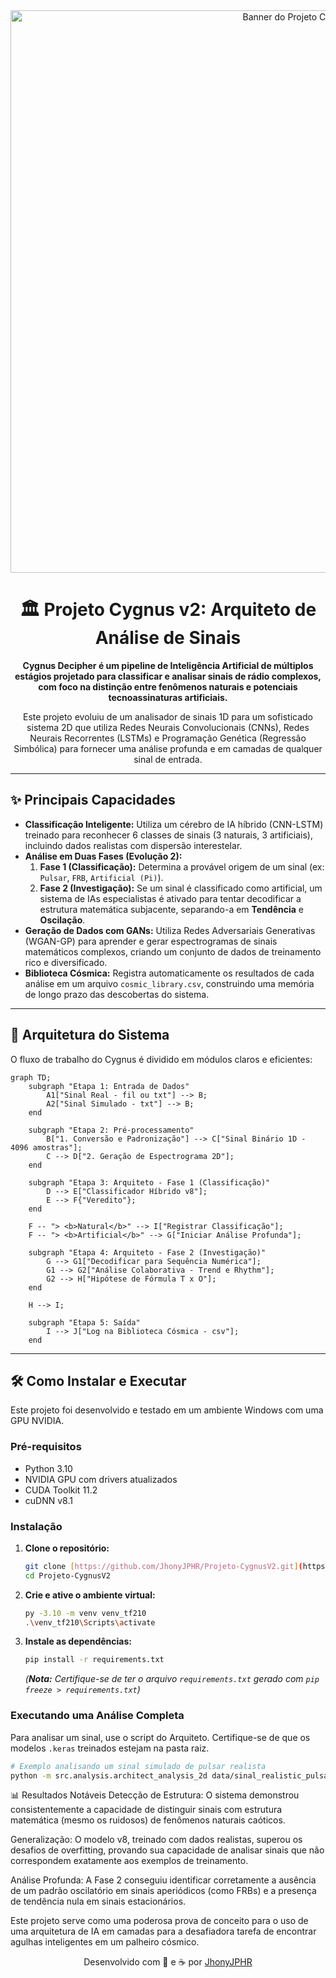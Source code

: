 <div align="center">

<picture>
<source media="(prefers-color-scheme: dark)" srcset="https://github.com/JhonyJPHR/Projeto-Cygnus/blob/main/cygnus_banner_dark.png">
<source media="(prefers-color-scheme: light)" srcset="https://github.com/JhonyJPHR/Projeto-Cygnus/blob/main/cygnus_banner_light.png">
<img alt="Banner do Projeto Cygnus" src="https://raw.githubusercontent.com/JhonyJPHR/Projeto-Cygnus/main/assets/cygnus_banner_light.png" width="900">
</picture>


# 🏛️ Projeto Cygnus v2: Arquiteto de Análise de Sinais

**Cygnus Decipher é um pipeline de Inteligência Artificial de múltiplos estágios projetado para classificar e analisar sinais de rádio complexos, com foco na distinção entre fenômenos naturais e potenciais tecnoassinaturas artificiais.**

Este projeto evoluiu de um analisador de sinais 1D para um sofisticado sistema 2D que utiliza Redes Neurais Convolucionais (CNNs), Redes Neurais Recorrentes (LSTMs) e Programação Genética (Regressão Simbólica) para fornecer uma análise profunda e em camadas de qualquer sinal de entrada.
</div>

---

## ✨ Principais Capacidades

- **Classificação Inteligente:** Utiliza um cérebro de IA híbrido (CNN-LSTM) treinado para reconhecer 6 classes de sinais (3 naturais, 3 artificiais), incluindo dados realistas com dispersão interestelar.
- **Análise em Duas Fases (Evolução 2):**
    1.  **Fase 1 (Classificação):** Determina a provável origem de um sinal (ex: `Pulsar`, `FRB`, `Artificial (Pi)`).
    2.  **Fase 2 (Investigação):** Se um sinal é classificado como artificial, um sistema de IAs especialistas é ativado para tentar decodificar a estrutura matemática subjacente, separando-a em **Tendência** e **Oscilação**.
- **Geração de Dados com GANs:** Utiliza Redes Adversariais Generativas (WGAN-GP) para aprender e gerar espectrogramas de sinais matemáticos complexos, criando um conjunto de dados de treinamento rico e diversificado.
- **Biblioteca Cósmica:** Registra automaticamente os resultados de cada análise em um arquivo `cosmic_library.csv`, construindo uma memória de longo prazo das descobertas do sistema.

---

## 🚀 Arquitetura do Sistema

O fluxo de trabalho do Cygnus é dividido em módulos claros e eficientes:

```mermaid
graph TD;
    subgraph "Etapa 1: Entrada de Dados"
        A1["Sinal Real - fil ou txt"] --> B;
        A2["Sinal Simulado - txt"] --> B;
    end

    subgraph "Etapa 2: Pré-processamento"
        B["1. Conversão e Padronização"] --> C["Sinal Binário 1D - 4096 amostras"];
        C --> D["2. Geração de Espectrograma 2D"];
    end

    subgraph "Etapa 3: Arquiteto - Fase 1 (Classificação)"
        D --> E["Classificador Híbrido v8"];
        E --> F{"Veredito"};
    end

    F -- "> <b>Natural</b>" --> I["Registrar Classificação"];
    F -- "> <b>Artificial</b>" --> G["Iniciar Análise Profunda"];

    subgraph "Etapa 4: Arquiteto - Fase 2 (Investigação)"
        G --> G1["Decodificar para Sequência Numérica"];
        G1 --> G2["Análise Colaborativa - Trend e Rhythm"];
        G2 --> H["Hipótese de Fórmula T x O"];
    end
    
    H --> I;

    subgraph "Etapa 5: Saída"
        I --> J["Log na Biblioteca Cósmica - csv"];
    end
```
---

## 🛠️ Como Instalar e Executar

Este projeto foi desenvolvido e testado em um ambiente Windows com uma GPU NVIDIA.

### Pré-requisitos
- Python 3.10
- NVIDIA GPU com drivers atualizados
- CUDA Toolkit 11.2
- cuDNN v8.1

### Instalação

1.  **Clone o repositório:**
    ```bash
    git clone [https://github.com/JhonyJPHR/Projeto-CygnusV2.git](https://github.com/JhonyJPHR/Projeto-CygnusV2.git)
    cd Projeto-CygnusV2
    ```

2.  **Crie e ative o ambiente virtual:**
    ```bash
    py -3.10 -m venv venv_tf210
    .\venv_tf210\Scripts\activate
    ```

3.  **Instale as dependências:**
    ```bash
    pip install -r requirements.txt
    ```
    *(**Nota:** Certifique-se de ter o arquivo `requirements.txt` gerado com `pip freeze > requirements.txt`)*

### Executando uma Análise Completa

Para analisar um sinal, use o script do Arquiteto. Certifique-se de que os modelos `.keras` treinados estejam na pasta raiz.

```bash
# Exemplo analisando um sinal simulado de pulsar realista
python -m src.analysis.architect_analysis_2d data/sinal_realistic_pulsar_4096.txt
```
📊 Resultados Notáveis
Detecção de Estrutura: O sistema demonstrou consistentemente a capacidade de distinguir sinais com estrutura matemática (mesmo os ruidosos) de fenômenos naturais caóticos.

Generalização: O modelo v8, treinado com dados realistas, superou os desafios de overfitting, provando sua capacidade de analisar sinais que não correspondem exatamente aos exemplos de treinamento.

Análise Profunda: A Fase 2 conseguiu identificar corretamente a ausência de um padrão oscilatório em sinais aperiódicos (como FRBs) e a presença de tendência nula em sinais estacionários.


Este projeto serve como uma poderosa prova de conceito para o uso de uma arquitetura de IA em camadas para a desafiadora tarefa de encontrar agulhas inteligentes em um palheiro cósmico.

<p align="center">
Desenvolvido com 🧠 e ☕ por <a href="https://github.com/JhonyJPHR">JhonyJPHR</a>
</p>


